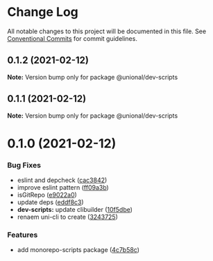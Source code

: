 # Change Log

All notable changes to this project will be documented in this file.
See [Conventional Commits](https://conventionalcommits.org) for commit guidelines.

## 0.1.2 (2021-02-12)

**Note:** Version bump only for package @unional/dev-scripts





## 0.1.1 (2021-02-12)

**Note:** Version bump only for package @unional/dev-scripts





# 0.1.0 (2021-02-12)


### Bug Fixes

* eslint and depcheck ([cac3842](https://github.com/unional/create/commit/cac38423520cbc43d485ebedba10e6d611cb6d4a))
* improve eslint pattern ([ff09a3b](https://github.com/unional/create/commit/ff09a3bf317bf437667f1e540b1ede82e88153b5))
* isGitRepo ([e9022a0](https://github.com/unional/create/commit/e9022a03d7b60e2b77c55465caf24926e6530186))
* update deps ([eddf8c3](https://github.com/unional/create/commit/eddf8c32bf798ab900e01fa727710b6693804e74))
* **dev-scripts:** update clibuilder ([10f5dbe](https://github.com/unional/create/commit/10f5dbee335b6f3d525877670e534e4a6cdd6e45))
* renaem uni-cli to create ([3243725](https://github.com/unional/create/commit/3243725e7870e914514109cbad9f92df65e5dc99))


### Features

* add monorepo-scripts package ([4c7b58c](https://github.com/unional/create/commit/4c7b58c8e0b31ad63d09fbee865941c6c4233492))

